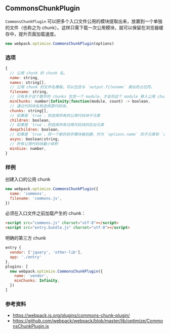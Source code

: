## CommonsChunkPlugin

`CommonsChunkPlugin` 可以把多个入口文件公用的模块提取出来，放置到一个单独的文件（也称之为 chunk）。这样只需下载一次公用模块，就可以保留在浏览器缓存中，提升页面加载速度。

```js
new webpack.optimize.CommonsChunkPlugin(options)
```

### 选项

```js
{
  // 公用 chunk 的 chunk 名。
  name: string,
  names: string[], 
  // 公用 chunk 的文件名模板。可以包含与 `output.filename` 类似的占位符。
  filename: string, 
  // 只有多于这个数字的 chunks 包含一个 module，才会将这个 module 移入公用 chunk。
  minChunks: number|Infinity|function(module, count) -> boolean,
  // 通过代码块名称选择源代码块。
  chunks: string[],
  // 如果是 `true`，则选择所有的公用代码块子元素
  children: boolean, 
  // 如果是 `true`，则选择所有功用代码块的后台元素
  deepChildren: boolean,
  // 如果是 `true`，则一个新的异步模块被创建，作为 `options.name` 的子元素和 `options.chunks` 的兄弟元素
  async: boolean|string,
  // 所有公用代码块最小体积
  minSize: number,
}
```

### 样例

创建入口的公用 chunk 

```js
new webpack.optimize.CommonsChunkPlugin({
  name: 'commons',
  filename: 'commons.js',
})
```

必须在入口文件之前加载产生的 chunk：

```html
<script src="commons.js" charset="utf-8"></script>
<script src="entry.bundle.js" charset="utf-8"></script>
```

明确的第三方 chunk

```js
entry {
  vendor: ['jquery', 'other-lib'],
  app: './entry'
},
plugins: [
  new webpack.optimize.CommonsChunkPlugin({
    name: 'vendor',
    minChunks: Infinity,
  })
]
```

### 参考资料

- https://webpack.js.org/plugins/commons-chunk-plugin/
- https://github.com/webpack/webpack/blob/master/lib/optimize/CommonsChunkPlugin.js